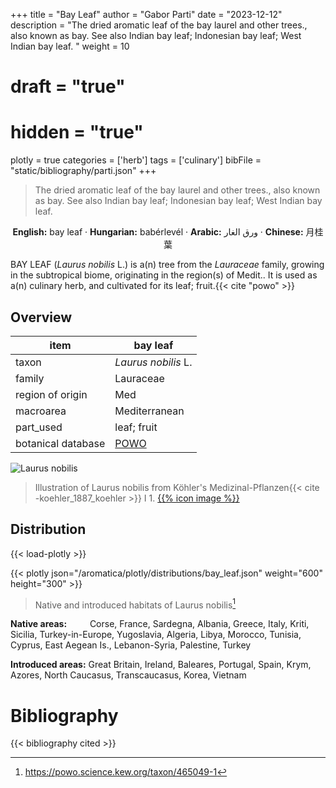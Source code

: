 +++
title = "Bay Leaf"
author = "Gabor Parti"
date = "2023-12-12"
description = "The dried aromatic leaf of the bay laurel and other trees., also known as bay. See also Indian bay leaf; Indonesian bay leaf; West Indian bay leaf. "
weight = 10
# draft = "true"
# hidden = "true"
plotly = true
categories = ['herb']
tags = ['culinary']
bibFile = "static/bibliography/parti.json"
+++

>The dried aromatic leaf of the bay laurel and other trees., also known as bay. See also Indian bay leaf; Indonesian bay leaf; West Indian bay leaf.  [<i class="fab fa-wikipedia-w"></i>](https://en.wikipedia.org/wiki/Bay_leaf)

<center>

**English:** bay leaf · **Hungarian:** babérlevél · **Arabic:** <span class="arabic-text" dir="rtl">ورق الغار</span> · **Chinese:** <span class="traditional-chinese-text">月桂葉</span>

</center>

BAY LEAF (*Laurus nobilis* L.) is a(n) tree from the *Lauraceae* family, growing in the subtropical biome, originating in the region(s) of Medit.. It is used as a(n) culinary herb, and cultivated for its leaf; fruit.{{< cite "powo" >}}

## Overview

|       item       |                      bay leaf                     |
|------------------|---------------------------------------------------|
|       taxon      |                *Laurus nobilis* L.                |
|      family      |                     Lauraceae                     |
| region of origin |                        Med                        |
|     macroarea    |                   Mediterranean                   |
|     part_used    |                    leaf; fruit                    |
|botanical database|[POWO](https://powo.science.kew.org/taxon/465049-1)|

![Laurus nobilis](/images/illustrations/bay_leaf.png?width=40rem "Illustration of Laurus nobilis from Köhler's Medizinal-Pflanzen")

>Illustration of Laurus nobilis from Köhler's Medizinal-Pflanzen{{< cite -koehler_1887_koehler >}} I 1. [{{% icon image %}}](https://www.biodiversitylibrary.org/item/10836#page/235/mode/1up)

## Distribution

{{< load-plotly >}}

{{< plotly json="/aromatica/plotly/distributions/bay_leaf.json" weight="600" height="300" >}}

>Native and introduced habitats of Laurus nobilis[^powo]

[^powo]: https://powo.science.kew.org/taxon/465049-1

<p style="text-align:left;">

**Native areas:** &ensp; &ensp; &ensp; Corse, France, Sardegna, Albania, Greece, Italy, Kriti, Sicilia, Turkey-in-Europe, Yugoslavia, Algeria, Libya, Morocco, Tunisia, Cyprus, East Aegean Is., Lebanon-Syria, Palestine, Turkey

**Introduced areas:** Great Britain, Ireland, Baleares, Portugal, Spain, Krym, Azores, North Caucasus, Transcaucasus, Korea, Vietnam

</p>



# Bibliography

{{< bibliography cited >}}

